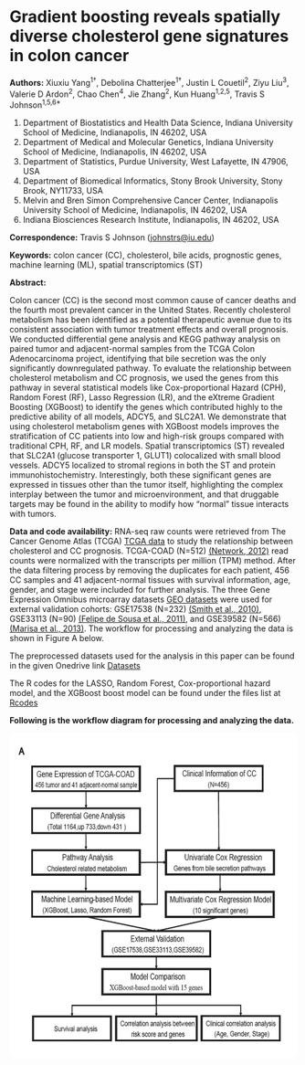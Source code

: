 # Gradient boosting reveals spatially diverse cholesterol gene signatures in colon cancer

**Authors:** Xiuxiu Yang<sup>1†</sup>, Debolina Chatterjee<sup>1†</sup>, Justin L Couetil<sup>2</sup>, Ziyu Liu<sup>3</sup>, Valerie D Ardon<sup>2</sup>, Chao Chen<sup>4</sup>, Jie Zhang<sup>2</sup>, Kun Huang<sup>1,2,5</sup>, Travis S Johnson<sup>1,5,6*</sup>


1. Department of Biostatistics and Health Data Science, Indiana University School of Medicine, Indianapolis, IN 46202, USA
2. Department of Medical and Molecular Genetics, Indiana University School of Medicine, Indianapolis, IN 46202, USA
3. Department of Statistics, Purdue University, West Lafayette, IN 47906, USA
4. Department of Biomedical Informatics, Stony Brook University, Stony Brook, NY11733, USA
5. Melvin and Bren Simon Comprehensive Cancer Center, Indianapolis University School of Medicine, Indianapolis, IN 46202, USA
6. Indiana Biosciences Research Institute, Indianapolis, IN 46202, USA


**Correspondence:** Travis S Johnson (johnstrs@iu.edu)

**Keywords:** colon cancer (CC), cholesterol, bile acids, prognostic genes, machine learning (ML), spatial transcriptomics (ST)

**Abstract:**

Colon cancer (CC) is the second most common cause of cancer deaths and the fourth most prevalent cancer in the United States. Recently cholesterol metabolism has been identified as a potential therapeutic avenue due to its consistent association with tumor treatment effects and overall prognosis. We conducted differential gene analysis and KEGG pathway analysis on paired tumor and adjacent-normal samples from the TCGA Colon Adenocarcinoma project, identifying that bile secretion was the only significantly downregulated pathway. To evaluate the relationship between cholesterol metabolism and CC prognosis, we used the genes from this pathway in several statistical models like Cox-proportional Hazard (CPH), Random Forest (RF), Lasso Regression (LR), and the eXtreme Gradient Boosting (XGBoost) to identify the genes which contributed highly to the predictive ability of all models, ADCY5, and SLC2A1. We demonstrate that using cholesterol metabolism genes with XGBoost models improves the stratification of CC patients into low and high-risk groups compared with traditional CPH, RF, and LR models. Spatial transcriptomics (ST) revealed that SLC2A1 (glucose transporter 1, GLUT1) colocalized with small blood vessels. ADCY5 localized to stromal regions in both the ST and protein immunohistochemistry. Interestingly, both these significant genes are expressed in tissues other than the tumor itself, highlighting the complex interplay between the tumor and microenvironment, and that druggable targets may be found in the ability to modify how “normal” tissue interacts with tumors.

**Data and code availability:**
RNA-seq raw counts were retrieved from The Cancer Genome Atlas (TCGA) [TCGA data](https://portal.gdc.cancer.gov/projects) to study the relationship between cholesterol and CC prognosis. TCGA-COAD (N=512) [(Network, 2012)](https://doi.org/10.1038/nature11252)  read counts were normalized with the transcripts per million (TPM) method. After the data filtering process by removing the duplicates for each patient, 456 CC samples and 41 adjacent-normal tissues with survival information, age, gender, and stage were included for further analysis. The three Gene Expression Omnibus microarray datasets [GEO datasets](https://www.ncbi.nlm.nih.gov/geo/) were used for external validation cohorts: GSE17538 (N=232) [(Smith et al., 2010)](https://doi.org/10.1053/j.gastro.2009.11.005), GSE33113 (N=90) [(Felipe de Sousa et al., 2011)](https://doi.org/10.1016/j.stem.2011.10.008), and GSE39582 (N=566) [(Marisa et al., 2013)](10.1371/journal.pmed.1001453). The workflow for processing and analyzing the data is shown in Figure A below.

The preprocessed datasets used for the analysis in this paper can be found in the given Onedrive link [Datasets](https://indiana-my.sharepoint.com/:f:/g/personal/dchatter_iu_edu/Ev01OSB1ERlEpVfAN-MaJAEBN7wY4pUEQHnkkau6dTmqYg?e=tgZneM)

The R codes for the LASSO, Random Forest, Cox-proportional hazard model, and the XGBoost boost model can be found under the files list at [Rcodes](https://github.com/dchatter04/ColonCancer)

**Following is the workflow diagram for processing and analyzing the data.**

![Title](https://github.com/dchatter04/ColonCancer/blob/main/workflow.png)

